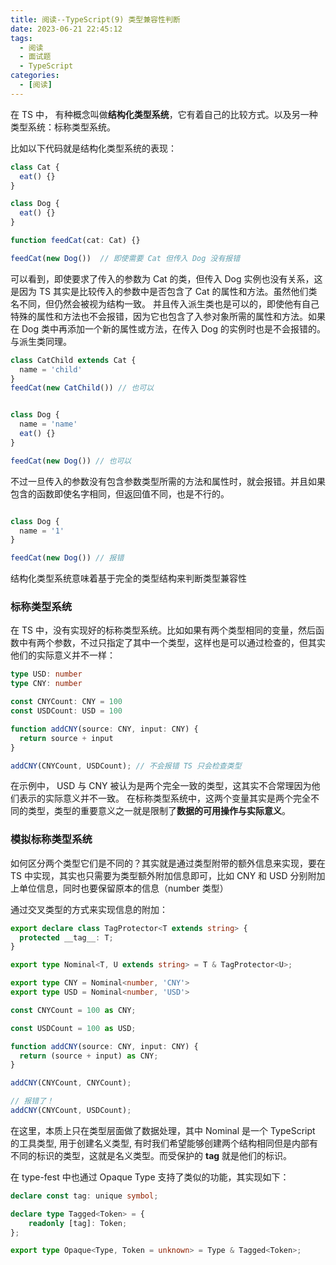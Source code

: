 ```yaml
---
title: 阅读--TypeScript(9) 类型兼容性判断
date: 2023-06-21 22:45:12
tags:
  - 阅读
  - 面试题
  - TypeScript
categories:
  - [阅读]
---
```


在 TS 中， 有种概念叫做**结构化类型系统**，它有着自己的比较方式。以及另一种类型系统：标称类型系统。

比如以下代码就是结构化类型系统的表现：
```ts
class Cat {
  eat() {}
}

class Dog {
  eat() {}
}

function feedCat(cat: Cat) {}

feedCat(new Dog())  // 即使需要 Cat 但传入 Dog 没有报错
```
可以看到，即使要求了传入的参数为 Cat 的类，但传入 Dog 实例也没有关系，这是因为 TS 其实是比较传入的参数中是否包含了 Cat 的属性和方法。虽然他们类名不同，但仍然会被视为结构一致。
并且传入派生类也是可以的，即使他有自己特殊的属性和方法也不会报错，因为它也包含了入参对象所需的属性和方法。如果在 Dog 类中再添加一个新的属性或方法，在传入 Dog 的实例时也是不会报错的。与派生类同理。
```ts
class CatChild extends Cat {
  name = 'child'
}
feedCat(new CatChild()) // 也可以


class Dog {
  name = 'name'
  eat() {}
}

feedCat(new Dog()) // 也可以

```

不过一旦传入的参数没有包含参数类型所需的方法和属性时，就会报错。并且如果包含的函数即使名字相同，但返回值不同，也是不行的。
```ts

class Dog {
  name = '1'
}

feedCat(new Dog()) // 报错

```

结构化类型系统意味着基于完全的类型结构来判断类型兼容性


### 标称类型系统
在 TS 中，没有实现好的标称类型系统。比如如果有两个类型相同的变量，然后函数中有两个参数，不过只指定了其中一个类型，这样也是可以通过检查的，但其实他们的实际意义并不一样：
```ts
type USD: number
type CNY: number

const CNYCount: CNY = 100
const USDCount: USD = 100

function addCNY(source: CNY, input: CNY) {
  return source + input
}

addCNY(CNYCount, USDCount); // 不会报错 TS 只会检查类型
```

在示例中， USD 与 CNY 被认为是两个完全一致的类型，这其实不合常理因为他们表示的实际意义并不一致。
在标称类型系统中，这两个变量其实是两个完全不同的类型，类型的重要意义之一就是限制了**数据的可用操作与实际意义**。

### 模拟标称类型系统
如何区分两个类型它们是不同的？其实就是通过类型附带的额外信息来实现，要在 TS 中实现，其实也只需要为类型额外附加信息即可，比如 CNY 和 USD 分别附加上单位信息，同时也要保留原本的信息（number 类型）

通过交叉类型的方式来实现信息的附加：
```ts
export declare class TagProtector<T extends string> {
  protected __tag__: T;
}

export type Nominal<T, U extends string> = T & TagProtector<U>;

export type CNY = Nominal<number, 'CNY'>
export type USD = Nominal<number, 'USD'>

const CNYCount = 100 as CNY;

const USDCount = 100 as USD;

function addCNY(source: CNY, input: CNY) {
  return (source + input) as CNY;
}

addCNY(CNYCount, CNYCount);

// 报错了！
addCNY(CNYCount, USDCount);

```
在这里，本质上只在类型层面做了数据处理，其中 Nominal  是一个 TypeScript 的工具类型, 用于创建名义类型, 有时我们希望能够创建两个结构相同但是内部有不同的标识的类型，这就是名义类型。而受保护的 __tag__ 就是他们的标识。

在 type-fest 中也通过 Opaque Type 支持了类似的功能，其实现如下：
```ts
declare const tag: unique symbol;

declare type Tagged<Token> = {
    readonly [tag]: Token;
};

export type Opaque<Type, Token = unknown> = Type & Tagged<Token>;
```